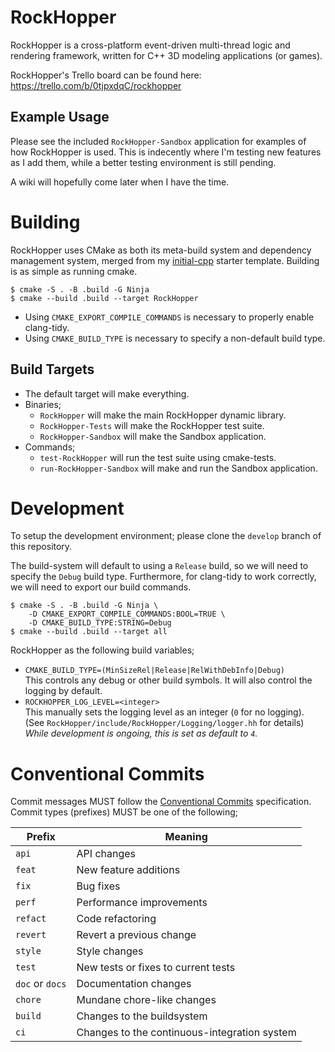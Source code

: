 
# RockHopper

RockHopper is a cross-platform event-driven multi-thread logic and rendering framework, written for C++ 3D modeling applications (or games).

RockHopper's Trello board can be found here: https://trello.com/b/0tjpxdqC/rockhopper

## Example Usage
Please see the included `RockHopper-Sandbox` application for examples of how RockHopper is used.
This is indecently where I'm testing new features as I add them, while a better testing environment is still pending.

A wiki will hopefully come later when I have the time.

# Building

RockHopper uses CMake as both its meta-build system and dependency management system, merged from my [initial-cpp](https://github.com/robertefry/initial-cpp) starter template. Building is as simple as running cmake.
```
$ cmake -S . -B .build -G Ninja
$ cmake --build .build --target RockHopper
```
* Using `CMAKE_EXPORT_COMPILE_COMMANDS` is necessary to properly enable clang-tidy.
* Using `CMAKE_BUILD_TYPE` is necessary to specify a non-default build type.

## Build Targets

* The default target will make everything.
* Binaries;
    * `RockHopper` will make the main RockHopper dynamic library.
    * `RockHopper-Tests` will make the RockHopper test suite.
    * `RockHopper-Sandbox` will make the Sandbox application.
* Commands;
    * `test-RockHopper` will run the test suite using cmake-tests.
    * `run-RockHopper-Sandbox` will make and run the Sandbox application.

# Development

To setup the development environment; please clone the `develop` branch of this repository.

The build-system will default to using a `Release` build, so we will need to specify the `Debug` build type. Furthermore, for clang-tidy to work correctly, we will need to export our build commands.

```
$ cmake -S . -B .build -G Ninja \
    -D CMAKE_EXPORT_COMPILE_COMMANDS:BOOL=TRUE \
    -D CMAKE_BUILD_TYPE:STRING=Debug
$ cmake --build .build --target all
```

RockHopper as the following build variables;

* `CMAKE_BUILD_TYPE=(MinSizeRel|Release|RelWithDebInfo|Debug)`
<br> This controls any debug or other build symbols. It will also control the logging by default.
* `ROCKHOPPER_LOG_LEVEL=<integer>`
<br> This manually sets the logging level as an integer (`0` for no logging). (See `RockHopper/include/RockHopper/Logging/logger.hh` for details)
<br> <i>While development is ongoing, this is set as default to `4`.</i>

# Conventional Commits

Commit messages MUST follow the [Conventional Commits](https://www.conventionalcommits.org/en/v1.0.0/#summary) specification. Commit types (prefixes) MUST be one of the following;

| Prefix            | Meaning                                       |
|-------------------|-----------------------------------------------|
| `api`             | API changes                                   |
| `feat`            | New feature additions                         |
| `fix`             | Bug fixes                                     |
| `perf`            | Performance improvements                      |
| `refact`          | Code refactoring                              |
| `revert`          | Revert a previous change                      |
| `style`           | Style changes                                 |
| `test`            | New tests or fixes to current tests           |
| `doc` or `docs`   | Documentation changes                         |
| `chore`           | Mundane chore-like changes                    |
| `build`           | Changes to the buildsystem                    |
| `ci`              | Changes to the continuous-integration system  |
